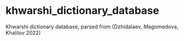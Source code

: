# khwarshi_dictionary_database
Khwarshi dictionary database, parsed from (Dzhidalaev, Magomedova, Khalilov 2022)
